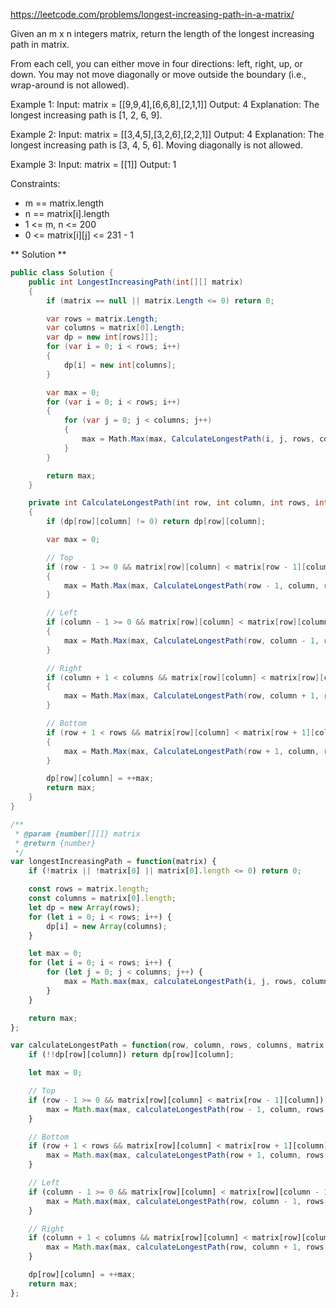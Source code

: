 https://leetcode.com/problems/longest-increasing-path-in-a-matrix/

Given an m x n integers matrix, return the length of the longest increasing path in matrix.

From each cell, you can either move in four directions: left, right, up, or down. You may not move diagonally or move outside the boundary (i.e., wrap-around is not allowed).

Example 1:
Input: matrix = [[9,9,4],[6,6,8],[2,1,1]]
Output: 4
Explanation: The longest increasing path is [1, 2, 6, 9].

Example 2:
Input: matrix = [[3,4,5],[3,2,6],[2,2,1]]
Output: 4
Explanation: The longest increasing path is [3, 4, 5, 6]. Moving diagonally is not allowed.

Example 3:
Input: matrix = [[1]]
Output: 1

Constraints:
* m == matrix.length
* n == matrix[i].length
* 1 <= m, n <= 200
* 0 <= matrix[i][j] <= 231 - 1

** Solution **

```C#
public class Solution {
    public int LongestIncreasingPath(int[][] matrix)
    {
        if (matrix == null || matrix.Length <= 0) return 0;

        var rows = matrix.Length;
        var columns = matrix[0].Length;
        var dp = new int[rows][];
        for (var i = 0; i < rows; i++)
        {
            dp[i] = new int[columns];
        }

        var max = 0;
        for (var i = 0; i < rows; i++)
        {
            for (var j = 0; j < columns; j++)
            {
                max = Math.Max(max, CalculateLongestPath(i, j, rows, columns, matrix, dp));
            }
        }

        return max;
    }

    private int CalculateLongestPath(int row, int column, int rows, int columns, int[][] matrix, int[][] dp)
    {
        if (dp[row][column] != 0) return dp[row][column];

        var max = 0;

        // Top
        if (row - 1 >= 0 && matrix[row][column] < matrix[row - 1][column])
        {
            max = Math.Max(max, CalculateLongestPath(row - 1, column, rows, columns, matrix, dp));
        }

        // Left
        if (column - 1 >= 0 && matrix[row][column] < matrix[row][column - 1])
        {
            max = Math.Max(max, CalculateLongestPath(row, column - 1, rows, columns, matrix, dp));
        }

        // Right
        if (column + 1 < columns && matrix[row][column] < matrix[row][column + 1])
        {
            max = Math.Max(max, CalculateLongestPath(row, column + 1, rows, columns, matrix, dp));
        }

        // Bottom
        if (row + 1 < rows && matrix[row][column] < matrix[row + 1][column])
        {
            max = Math.Max(max, CalculateLongestPath(row + 1, column, rows, columns, matrix, dp));
        }

        dp[row][column] = ++max;
        return max;
    }
}
```

```JavaScript
/**
 * @param {number[][]} matrix
 * @return {number}
 */
var longestIncreasingPath = function(matrix) {
    if (!matrix || !matrix[0] || matrix[0].length <= 0) return 0;

    const rows = matrix.length;
    const columns = matrix[0].length;
    let dp = new Array(rows);
    for (let i = 0; i < rows; i++) {
    	dp[i] = new Array(columns);
    }

    let max = 0;
    for (let i = 0; i < rows; i++) {
    	for (let j = 0; j < columns; j++) {
    		max = Math.max(max, calculateLongestPath(i, j, rows, columns, matrix, dp));
    	}
    }

    return max;
};

var calculateLongestPath = function(row, column, rows, columns, matrix, dp) {
	if (!!dp[row][column]) return dp[row][column];

	let max = 0;

	// Top
	if (row - 1 >= 0 && matrix[row][column] < matrix[row - 1][column]) {
		max = Math.max(max, calculateLongestPath(row - 1, column, rows, columns, matrix, dp));
	}

	// Bottom
	if (row + 1 < rows && matrix[row][column] < matrix[row + 1][column]) {
		max = Math.max(max, calculateLongestPath(row + 1, column, rows, columns, matrix, dp));
	}

	// Left
	if (column - 1 >= 0 && matrix[row][column] < matrix[row][column - 1]) {
		max = Math.max(max, calculateLongestPath(row, column - 1, rows, columns, matrix, dp));
	}

	// Right
	if (column + 1 < columns && matrix[row][column] < matrix[row][column + 1]) {
		max = Math.max(max, calculateLongestPath(row, column + 1, rows, columns, matrix, dp));
	}

	dp[row][column] = ++max;
	return max;
};
```